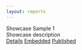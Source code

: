```yaml
---
layout: reports
---
```

<div class="card">
  <div class="card__title">
    Showcase Sample 1
  </div>
  <div class="card__image">
    <img src="/assets/images/saifas-bi-pbi-cv-table-300px-300px.png" alt="">
  </div>
  <div class="card__description">
    Showcase description
  </div>
  <div class="card__buttons-container">
    <a class="btn" href="./showcase-sample-1/">Details</a>
    <a class="btn" href="./showcase-sample-1/embedded/">Embedded</a>
    <a class="btn" href="./showcase-sample-1/published/">Published</a>
  </div>
</div>
